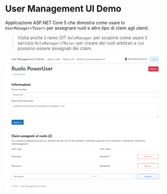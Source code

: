 # User Management UI Demo
Applicazione ASP.NET Core 5 che dimostra come usare lo `UserManager<TUser>` per assegnare ruoli e altro tipo di claim agli utenti.

> Visita anche il ramo GIT `RoleManager` per scoprire come usare il servizio `RoleManager<TRole>` per creare dei ruoli arbitrari a cui possono essere assegnati dei claim.

![image.png](image.png)
